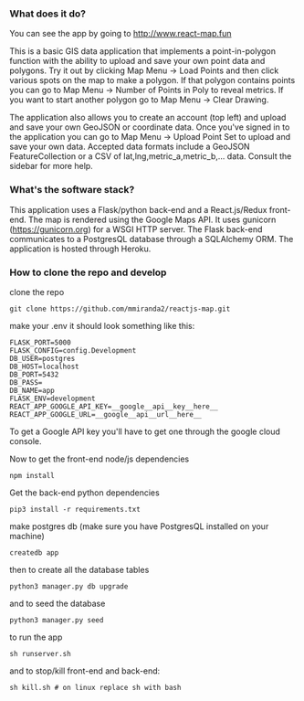 ### What does it do?

You can see the app by going to http://www.react-map.fun

This is a basic GIS data application that implements a point-in-polygon function with the ability to upload and save your own point data and polygons. Try it out by clicking Map Menu -> Load Points and then click various spots on the map to make a polygon. If that polygon contains points you can go to Map Menu -> Number of Points in Poly to reveal metrics. If you want to start another polygon go to Map Menu -> Clear Drawing.

The application also allows you to create an account (top left) and upload and save your own GeoJSON or coordinate data. Once you've signed in to the application you can go to Map Menu -> Upload Point Set to upload and save your own data. Accepted data formats include a GeoJSON FeatureCollection or a CSV of lat,lng,metric_a,metric_b,... data. Consult the sidebar for more help.

### What's the software stack?

This application uses a Flask/python back-end and a React.js/Redux front-end. The map is rendered using the Google Maps API. It uses gunicorn (https://gunicorn.org) for a WSGI HTTP server. The Flask back-end communicates to a PostgresQL database through a SQLAlchemy ORM. The application is hosted through Heroku.

### How to clone the repo and develop

clone the repo

```
git clone https://github.com/mmiranda2/reactjs-map.git
```

make your .env
it should look something like this:
```
FLASK_PORT=5000
FLASK_CONFIG=config.Development
DB_USER=postgres
DB_HOST=localhost
DB_PORT=5432
DB_PASS=
DB_NAME=app
FLASK_ENV=development
REACT_APP_GOOGLE_API_KEY=__google__api__key__here__
REACT_APP_GOOGLE_URL=__google__api__url__here__
```
To get a Google API key you'll have to get one through the google cloud console.

Now to get the front-end node/js dependencies
```
npm install
```

Get the back-end python dependencies
```
pip3 install -r requirements.txt
```

make postgres db (make sure you have PostgresQL installed on your machine)

```
createdb app
```

then to create all the database tables

```
python3 manager.py db upgrade
```

and to seed the database

```
python3 manager.py seed
```

to run the app

```
sh runserver.sh
```

and to stop/kill front-end and back-end:

```
sh kill.sh # on linux replace sh with bash
```

